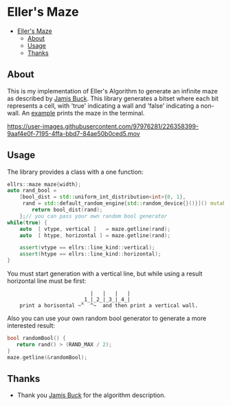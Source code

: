 # Eller's Maze

<!--toc:start-->
- [Eller's Maze](#ellers-maze)
  - [About](#about)
  - [Usage](#usage)
  - [Thanks](#thanks)
<!--toc:end-->

## About 
This is my implementation of Eller's Algorithm to generate an infinite maze as described by [Jamis Buck](https://weblog.jamisbuck.org/2010/12/29/maze-generation-eller-s-algorithm).
This library generates a bitset where each bit represents a cell, with 'true' indicating a wall and 'false' indicating a non-wall. An [example](https://github.com/autogalkin/ellersmaze/blob/master/example/main.cpp) prints the maze in the terminal.


https://user-images.githubusercontent.com/97976281/226358399-9aaf4e0f-7195-4ffa-bbd7-84ae50b0ced5.mov


## Usage

The library provides a class with a one function:
```cpp
ellrs::maze maze{width};
auto rand_bool =
    [bool_dist = std::uniform_int_distribution<int>{0, 1},
     rand = std::default_random_engine{std::random_device{}()}]() mutable {
        return bool_dist(rand);
    };// you can pass your own random bool generator
while(true) {
    auto  [ vtype, vertical ]   = maze.getline(rand);
    auto  [ htype, horizontal ] = maze.getline(rand);

    assert(vtype == ellrs::line_kind::vertical);
    assert(htype == ellrs::line_kind::horizontal);
}
```

You must start generation with a vertical line, but while using a result horizontal line must be first:
```
                           |   |   |   |
                        _1_|_2_|_3_|_4_|
    print a horisontal ~^  ^~  and then print a vertical wall.
```

Also you can use your own random bool generator to generate a more interested result:
```cpp
bool randomBool() {
   return rand() > (RAND_MAX / 2);
}
maze.getline(&randomBool);
```

## Thanks

- Thank you [Jamis Buck](https://weblog.jamisbuck.org/2010/12/29/maze-generation-eller-s-algorithm) for the algorithm description.
